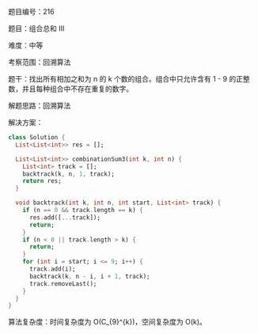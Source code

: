 题目编号：216

题目：组合总和 III

难度：中等

考察范围：回溯算法

题干：找出所有相加之和为 n 的 k 个数的组合。组合中只允许含有 1 - 9 的正整数，并且每种组合中不存在重复的数字。

解题思路：回溯算法

解决方案：

```dart
class Solution {
  List<List<int>> res = [];

  List<List<int>> combinationSum3(int k, int n) {
    List<int> track = [];
    backtrack(k, n, 1, track);
    return res;
  }

  void backtrack(int k, int n, int start, List<int> track) {
    if (n == 0 && track.length == k) {
      res.add([...track]);
      return;
    }
    if (n < 0 || track.length > k) {
      return;
    }
    for (int i = start; i <= 9; i++) {
      track.add(i);
      backtrack(k, n - i, i + 1, track);
      track.removeLast();
    }
  }
}
```

算法复杂度：时间复杂度为 O(C_{9}^{k})，空间复杂度为 O(k)。